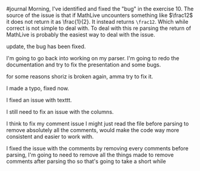 #journal 
Morning, I've identified and fixed the "bug" in the exercise 10. The source of the issue is that if MathLive uncounters something like $\frac12$  it does not return it as \frac{1}{2}. It instead returns `\frac12`. Which while correct is not simple to deal with. To deal with this re parsing the return of MathLive is probably the easiest way to deal with the issue. 

update, the bug has been fixed.

I'm going to go back into working on my parser. I'm going to redo the documentation and try to fix the presentation and some bugs.

for some reasons shoriz is broken again, amma try to fix it. 

I made a typo, fixed now. 

I fixed an issue with texttt.

I still need to fix an issue with the columns.

I think to fix my comment issue I might just read the file before parsing to remove absolutely all the comments, would make the code way more consistent and easier to work with. 

I fixed the issue with the comments by removing every comments before parsing, I'm going to need to remove all the things made to remove comments after parsing tho so that's going to take a short while